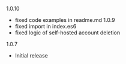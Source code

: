 1.0.10
  - fixed code examples in readme.md
1.0.9
  - fixed import in index.es6
  - fixed logic of self-hosted account deletion

1.0.7
  - Initial release